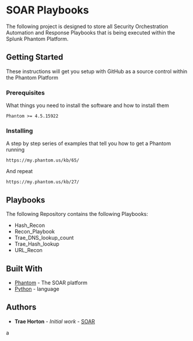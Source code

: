 # SOAR Playbooks

The following project is designed to store all Security Orchestration Automation and Response Playbooks that is being executed within the Splunk Phantom Platform.

## Getting Started

These instructions will get you setup with GitHub as a source control within the Phantom Platform

### Prerequisites

What things you need to install the software and how to install them

```
Phantom >= 4.5.15922
```

### Installing

A step by step series of examples that tell you how to get a Phantom running


```
https://my.phantom.us/kb/65/
```

And repeat

```
https://my.phantom.us/kb/27/
```


## Playbooks

The following Repository contains the following Playbooks:
* Hash_Recon
* Recon_Playbook
* Trae_DNS_lookup_count
* Trae_Hash_lookup
* URL_Recon

## Built With

* [Phantom](https://my.phantom.us/) - The SOAR platform
* [Python](https://www.python.org/) - language

## Authors

* **Trae Horton** - *Initial work* - [SOAR](https://github.com/sorsnce/SOAR)


a
